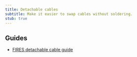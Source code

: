 ```yaml
---
title: Detachable cables
subtitle: Make it easier to swap cables without soldering.
stub: true
---
```


## Guides

- [FIRES detachable cable guide](https://imgur.com/a/gcc-unpluggable-cable-mod-tutorial-A6i0fOd)
